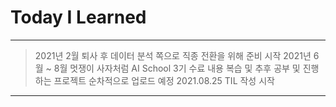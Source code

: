 # Today I Learned
---------------------------------------------------
> 2021년 2월 퇴사 후 데이터 분석 쪽으로 직종 전환을 위해 준비 시작
> 2021년 6월 ~ 8월 멋쟁이 사자처럼 AI School 3기 수료
> 내용 복습 및 추후 공부 및 진행하는 프로젝트 순차적으로 업로드 예정
> 2021.08.25 TIL 작성 시작
---------------------------------------------------
